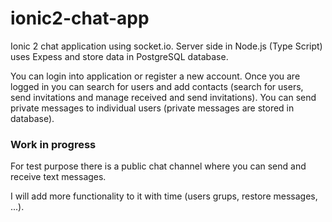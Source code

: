 # ionic2-chat-app

Ionic 2 chat application using socket.io. Server side in Node.js (Type Script)
uses Expess and store data in PostgreSQL database.

You can login into application or register a new account. Once you are logged in
you can search for users and add contacts (search for users, send invitations
and manage received and send invitations). You can send private messages to individual
users (private messages are stored in database).

### Work in progress

For test purpose there is a public chat channel where you can send and receive
text messages.

I will add more functionality to it with time (users grups, restore messages, ...).
